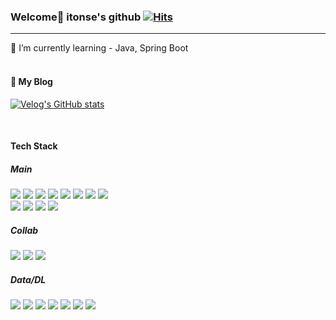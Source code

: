 ### Welcome👋 itonse's github [![Hits](https://hits.seeyoufarm.com/api/count/incr/badge.svg?url=https%3A%2F%2Fgithub.com%2Fitonse%2Fhit-counter&count_bg=%2379C83D&title_bg=%23555555&icon=&icon_color=%23E7E7E7&title=hits&edge_flat=false)](https://hits.seeyoufarm.com)

---

🌱 I’m currently learning - Java, Spring Boot <br><br>



<!--
**itonse/itonse** is a ✨ _special_ ✨ repository because its `README.md` (this file) appears on your GitHub profile.

Here are some ideas to get you started:

- 🔭 I’m currently working on ...
- 🌱 I’m currently learning ...
- 👯 I’m looking to collaborate on ...
- 🤔 I’m looking for help with ...
- 💬 Ask me about ...
- 📫 How to reach me: ...
- 😄 Pronouns: ...
- ⚡ Fun fact: ...
-->

#### 👻  My Blog

[![Velog's GitHub stats](https://velog-readme-stats.vercel.app/api/list?name=itonse)](https://velog.io/@itonse)

<br>

#### Tech Stack

#####  Main
<a href="#" target="_blank"><img src="https://img.shields.io/badge/Java-007396?&logoColor=white"/></a>
<a href="#" target="_blank"><img src="https://img.shields.io/badge/Spring%20Boot-6DB33F?&logo=SpringBoot&logoColor=white"/></a>
<a href="#" target="_blank"><img src="https://img.shields.io/badge/JPA-222222?&logoColor=white"/></a>
<a href="#" target="_blank"><img src="https://img.shields.io/badge/Gradle-02303A?&logo=Gradle&logoColor=white"/></a>
<a href="#" target="_blank"><img src="https://img.shields.io/badge/MySQL-4479A1?&logo=MySQL&logoColor=white"/></a>
<a href="#" target="_blank"><img src="https://img.shields.io/badge/Docker-2496ED?&logo=Docker&logoColor=white"/></a>
<a href="#" target="_blank"><img src="https://img.shields.io/badge/JUnit5-25A162?style=flat&logo=JUnit5&logoColor=white"/></a>
<a href="#" target="_blank"><img src="https://img.shields.io/badge/Redis-DC382D?&logo=Redis&logoColor=white"/></a><br>
<a href="#" target="_blank"><img src="https://img.shields.io/badge/AWS%20EC2-FF9900?&logo=AmazonEC2&logoColor=white"/></a>
<a href="#" target="_blank"><img src="https://img.shields.io/badge/GitHub%20Actions-2088FF?&logo=githubactions&logoColor=white"/></a>
<a href="#" target="_blank"><img src="https://img.shields.io/badge/Svelte-FF3E00?&logo=svelte&logoColor=white"/></a>
<a href="#" target="_blank"><img src="https://img.shields.io/badge/Vercel-000000?&logo=vercel&logoColor=white"/></a>

##### Collab
<a href="#" target="_blank"><img src="https://img.shields.io/badge/Git-F05032?&logo=Git&logoColor=white"/></a>
<a href="#" target="_blank"><img src="https://img.shields.io/badge/GitHub-000000?&logo=GitHub&logoColor=white"/></a>
<a href="#" target="_blank"><img src="https://img.shields.io/badge/Slack-4A154B?&logo=Slack&logoColor=white"/></a>

##### Data/DL
<a href="#" target="_blank"><img src="https://img.shields.io/badge/Python-3776AB?&logo=Python&logoColor=white"/></a>
<a href="#" target="_blank"><img src="https://img.shields.io/badge/R-276DC3?&logo=R&logoColor=white"/></a>
<a href="#" target="_blank"><img src="https://img.shields.io/badge/Pandas-150458?&logo=pandas&logoColor=white"/></a>
<a href="#" target="_blank"><img src="https://img.shields.io/badge/NumPy-013243?&logo=numpy&logoColor=white"/></a>
<a href="#" target="_blank"><img src="https://img.shields.io/badge/Matplotlib-225593?&logoColor=white"/></a>
<a href="#" target="_blank"><img src="https://img.shields.io/badge/Gephi-222222?&logoColor=white"/></a>
<a href="#" target="_blank"><img src="https://img.shields.io/badge/PyTorch-EE4C2C?&logo=pytorch&logoColor=white"/></a>
